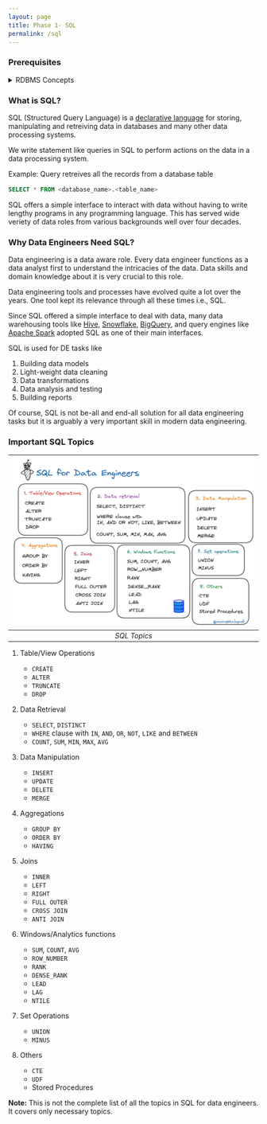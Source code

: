 ```yaml
---
layout: page
title: Phase 1- SQL
permalink: /sql
---
```


### Prerequisites

<details>

   <summary>RDBMS Concepts</summary>

   - [What is DBMS?](https://www.guru99.com/what-is-dbms.html)

   - [Database Architecture in DBMS](https://www.guru99.com/dbms-architecture.html)

   - [DBMS Schemas](https://www.guru99.com/dbms-schemas.html)

   - [Relational Data Model in DBMS](https://www.guru99.com/relational-data-model-dbms.html)

   - [ER Diagram](https://www.guru99.com/er-diagram-tutorial-dbms.html)

   - [DBMS Keys](https://www.guru99.com/dbms-keys.html)

   - [SQL Commands: DML, DDL, DCL, TCL, DQL](https://www.guru99.com/sql-commands-dbms-query.html)

   - [Transaction Management in DBMS](https://www.guru99.com/dbms-transaction-management.html)

   - [Relational Algebra in DBMS](https://www.guru99.com/relational-algebra-dbms.html)

</details>

### What is SQL?

SQL (Structured Query Language) is a [declarative language](https://en.wikipedia.org/wiki/Declarative_programming) for storing, manipulating and retreiving data in databases and many other data processing systems.

We write statement like queries in SQL to perform actions on the data in a data processing system.

Example: Query retreives all the records from a database table

```sql
SELECT * FROM <database_name>.<table_name> 
```

SQL offers a simple interface to interact with data without having to write lengthy programs in any programming language. This has served wide veriety of data roles from various backgrounds well over four decades.

### Why Data Engineers Need SQL?

Data engineering is a data aware role. Every data engineer functions as a data analyst first to understand the intricacies of the data. Data skills and domain knowledge about it is very crucial to this role.

Data engineering tools and processes have evolved quite a lot over the years. One tool kept its relevance through all these times i.e., SQL.

Since SQL offered a simple interface to deal with data, many data warehousing tools like [Hive](https://aws.amazon.com/big-data/what-is-hive/), [Snowflake](https://www.snowflake.com/en/), [BigQuery](https://cloud.google.com/bigquery), and query engines like [Apache Spark](https://spark.apache.org/) adopted SQL as one of their main interfaces.

SQL is used for DE tasks like

  1. Building data models
  2. Light-weight data cleaning
  3. Data transformations
  4. Data analysis and testing
  5. Building reports

Of course, SQL is not be-all and end-all solution for all data engineering tasks but it is arguably a very important skill in modern data engineering.

<!-- ### Types of Data in Data Engineering

Data in the data engineering domain can be broadly classified into [structured, semi-structured and unstructured](https://k21academy.com/microsoft-azure/dp-900/structured-data-vs-unstructured-data-vs-semi-structured-data/) data.

- **Structured**:

  - Data is arranged in rows and columns like a table
  - Each column can store a data of single datatype. Ex: Integer, String etc.
  - Data follows a strict format and it is widely used in performing analysis
  - SQL is predominently used to analyze this kind of data
  - Relational databases, csv files and etc., store this type of data

| ![Structured Data](../assets/img/sql.md/structureddata.png) |
|:--:|
| *[Structured Data](https://k21academy.com/microsoft-azure/dp-900/structured-data-vs-unstructured-data-vs-semi-structured-data/)*|

- **Semi-Structured**:

  - Data is loosely structured meaning it doesn't follow a standard structure.
  - JSON, XML data and data stored in key-value stores and graph databases

| ![Semi-structured Data](../assets/img/sql.md/semi-structureddata.png) |
|:--:|
| *Semi-structured Data*|

- **Unstructured**:

  - Data is not structured at all and doesn't follow any pre-defined data model.
  - Examples are video, audio, images, logs, and binary data files

| ![Unstructured Data](../assets/img/sql.md/unstructureddata.png) |
|:--:|
| *Unstructured Data*| -->

### Important SQL Topics

| ![Data Engineering Lifecycle](../assets/img/sql.md/SQLforDE.png) |
|:--:|
| *SQL Topics*|

1. Table/View Operations

   - `CREATE`
   - `ALTER`
   - `TRUNCATE`
   - `DROP`

2. Data Retrieval

   - `SELECT`, `DISTINCT`
   - `WHERE` clause with `IN`, `AND`, `OR`, `NOT`, `LIKE` and `BETWEEN`
   - `COUNT`, `SUM`, `MIN`, `MAX`, `AVG`

3. Data Manipulation

   - `INSERT`
   - `UPDATE`
   - `DELETE`
   - `MERGE`

4. Aggregations

   - `GROUP BY`
   - `ORDER BY`
   - `HAVING`

5. Joins

   - `INNER`
   - `LEFT`
   - `RIGHT`
   - `FULL OUTER`
   - `CROSS JOIN`
   - `ANTI JOIN`

6. Windows/Analytics functions

   - `SUM`, `COUNT`, `AVG`
   - `ROW_NUMBER`
   - `RANK`
   - `DENSE_RANK`
   - `LEAD`
   - `LAG`
   - `NTILE`

7. Set Operations

   - `UNION`
   - `MINUS`

8. Others

   - `CTE`
   - `UDF`
   - Stored Procedures

**Note:**
This is not the complete list of all the topics in SQL for data engineers. It covers only necessary topics.
